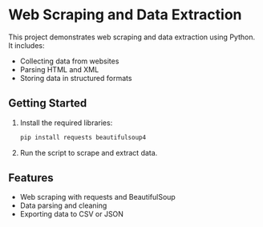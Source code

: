 # Web Scraping and Data Extraction

This project demonstrates web scraping and data extraction using Python. It includes:

- Collecting data from websites
- Parsing HTML and XML
- Storing data in structured formats

## Getting Started

1. Install the required libraries:
   ```bash
   pip install requests beautifulsoup4
   ```

2. Run the script to scrape and extract data.

## Features

- Web scraping with requests and BeautifulSoup
- Data parsing and cleaning
- Exporting data to CSV or JSON